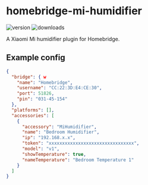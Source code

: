 # homebridge-mi-humidifier

![version](https://img.shields.io/npm/v/homebridge-mi-humidifier.svg)
![downloads](https://img.shields.io/npm/dt/homebridge-mi-humidifier.svg)

A Xiaomi Mi humidifier plugin for Homebridge.

## Example config

```json
{
  "bridge": { w
    "name": "Homebridge",
    "username": "CC:22:3D:E4:CE:30",
    "port": 51826,
    "pin": "031-45-154"
  },
  "platforms": [],
  "accessories": [
    {
      "accessory": "MiHumidifier",
      "name": "Bedroom Humidifier",
      "ip": "192.168.x.x",
      "token": "xxxxxxxxxxxxxxxxxxxxxxxxxxxxxxxx",
      "model": "v1",
      "showTemperature": true,
      "nameTemperature": "Bedroom Temperature 1"
    }
  ]
}
```
